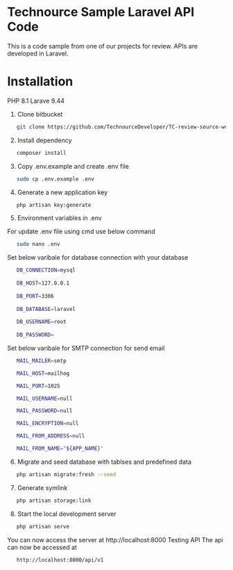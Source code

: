 # Technource Sample Laravel API Code 

This is a code sample from one of our projects for review. APIs are developed in Laravel.
# Installation
PHP 8.1 
Larave 9.44

1) Clone bitbucket
```bash
   git clone https://github.com/TechnourceDeveloper/TC-review-source-web-api.git
```   
2) Install dependency
```bash
   composer install
```
3) Copy .env.example and create .env file
```bash 
   sudo cp .env.example .env
```   
4) Generate a new application key
```bash
   php artisan key:generate
```
5) Environment variables in .env

For update .env file using cmd use below command 
```bash
   sudo nano .env
```
Set below varibale for database connection with your database
 ```bash
    DB_CONNECTION=mysql
  
    DB_HOST=127.0.0.1
  
    DB_PORT=3306
  
    DB_DATABASE=laravel
  
    DB_USERNAME=root
  
    DB_PASSWORD=

 ```  
  Set below varibale for SMTP connection for send email
  ```bash 
     MAIL_MAILER=smtp
  
     MAIL_HOST=mailhog
  
     MAIL_PORT=1025
  
     MAIL_USERNAME=null
  
     MAIL_PASSWORD=null
  
     MAIL_ENCRYPTION=null
  
     MAIL_FROM_ADDRESS=null
  
     MAIL_FROM_NAME="${APP_NAME}"
   ```  
6) Migrate and seed database with tablses and predefined data
```bash
   php artisan migrate:fresh --seed
```   
7) Generate symlink
```bash 
   php artisan storage:link
```   
8) Start the local development server
```bash
   php artisan serve   
```   
   You can now access the server at http://localhost:8000
   Testing API
   The api can now be accessed at
 ```bash   
    http://localhost:8000/api/v1
  ```    
  


